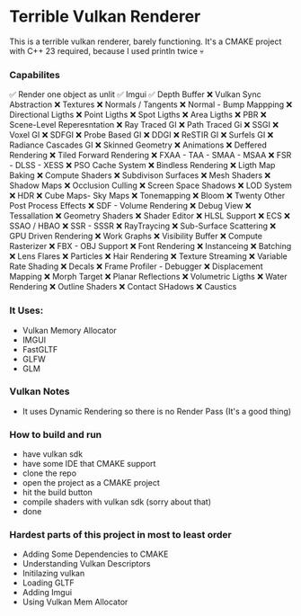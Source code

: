 # Terrible Vulkan Renderer

This is a terrible vulkan renderer, barely functioning.
It's a CMAKE project with C++ 23 required, because I used println twice 💀

### Capabilites
✅ Render one object as unlit
✅ Imgui
✅ Depth Buffer
❌ Vulkan Sync Abstraction
❌ Textures
❌ Normals / Tangents
❌ Normal - Bump Mappping
❌ Directional Ligths
❌ Point Ligths
❌ Spot Ligths
❌ Area Ligths
❌ PBR
❌ Scene-Level Reperesntation
❌ Ray Traced GI
❌ Path Traced Gi
❌ SSGI
❌ Voxel GI
❌ SDFGI
❌ Probe Based GI
❌ DDGI
❌ ReSTIR GI
❌ Surfels GI
❌ Radiance Cascades GI
❌ Skinned Geometry
❌ Animations
❌ Deffered Rendering
❌ Tiled Forward Rendering
❌ FXAA - TAA - SMAA - MSAA
❌ FSR - DLSS - XESS
❌ PSO Cache System
❌ Bindless Rendering
❌ Ligth Map Baking
❌ Compute Shaders
❌ Subdivison Surfaces
❌ Mesh Shaders
❌ Shadow Maps
❌ Occlusion Culling
❌ Screen Space Shadows
❌ LOD System
❌ HDR
❌ Cube Maps- Sky Maps
❌ Tonemapping
❌ Bloom
❌ Twenty Other Post Process Effects
❌ SDF - Volume Rendering
❌ Debug View
❌ Tessallation
❌ Geometry Shaders
❌ Shader Editor
❌ HLSL Support
❌ ECS
❌ SSAO / HBAO
❌ SSR - SSSR
❌ RayTraycing
❌ Sub-Surface Scattering
❌ GPU Driven Rendering
❌ Work Graphs
❌ Visibility Buffer
❌ Compute Rasterizer
❌ FBX - OBJ Support
❌ Font Rendering
❌ Instanceing
❌ Batching
❌ Lens Flares
❌ Particles
❌ Hair Rendering
❌ Texture Streaming
❌ Variable Rate Shading
❌ Decals
❌ Frame Profiler - Debugger
❌ Displacement Mapping
❌ Morph Target
❌ Planar Reflections
❌ Volumetric Ligths
❌ Water Rendering
❌ Outline Shaders
❌ Contact SHadows
❌ Caustics

### It Uses:
- Vulkan Memory Allocator
- IMGUI
- FastGLTF
- GLFW
- GLM

### Vulkan Notes
- It uses Dynamic Rendering so there is no Render Pass (It's a good thing)

### How to build and run
- have vulkan sdk
- have some IDE that CMAKE support
- clone the repo
- open the project as a CMAKE project
- hit the build button
- compile shaders with vulkan sdk (sorry about that)
- done

### Hardest parts of this project in most to least  order
- Adding Some Dependencies to CMAKE
- Understanding Vulkan Descriptors
- Initilazing vulkan
- Loading GLTF
- Adding Imgui
- Using Vulkan Mem Allocator
